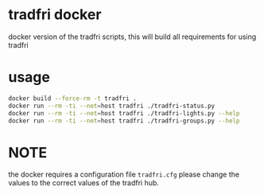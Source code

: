 # tradfri docker
docker version of the tradfri scripts, this will build all requirements for using tradfri

# usage
```bash
docker build --force-rm -t tradfri .
docker run --rm -ti --net=host tradfri ./tradfri-status.py
docker run --rm -ti --net=host tradfri ./tradfri-lights.py --help
docker run --rm -ti --net=host tradfri ./tradfri-groups.py --help
```

# NOTE
the docker requires a configuration file ```tradfri.cfg``` please change the values to the correct values of the tradfri hub.
